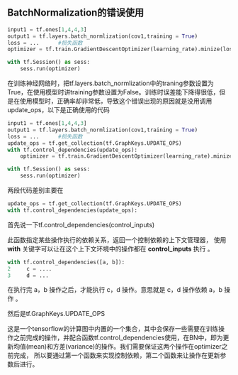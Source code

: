 ## BatchNormalization的错误使用

```python
input1 = tf.ones[1,4,4,3]
output1 = tf.layers.batch_normlization(cov1,training = True)
loss = ...		#损失函数
optimizer = tf.train.GradientDescentOptimizer(learning_rate).minize(loss)

with tf.Session() as sess:
    sess.run(optimizer)

```

在训练神经网络时，把tf.layers.batch_normlization中的traning参数设置为True，在使用模型时讲training参数设置为False。训练时误差能下降得很低，但是在使用模型时，正确率却非常低，导致这个错误出现的原因就是没用调用update_ops，以下是正确使用的代码

```python
input1 = tf.ones[1,4,4,3]
output1 = tf.layers.batch_normlization(cov1,training = True)
loss = ...		#损失函数
update_ops = tf.get_collection(tf.GraphKeys.UPDATE_OPS)
with tf.control_dependencies(update_ops):
	optimizer = tf.train.GradientDescentOptimizer(learning_rate).minize(loss)

with tf.Session() as sess:
    sess.run(optimizer)
```

两段代码差别主要在

```python
update_ops = tf.get_collection(tf.GraphKeys.UPDATE_OPS)
with tf.control_dependencies(update_ops):
```

首先说一下tf.control_dependencies(control_inputs)

此函数指定某些操作执行的依赖关系，返回一个控制依赖的上下文管理器， 使用 **with** 关键字可以让在这个上下文环境中的操作都在 **control_inputs** 执行 。

```python
with tf.control_dependencies([a, b]):
2     c = ....
3     d = ...
```

 在执行完 a，b 操作之后，才能执行 c，d 操作。意思就是 c，d 操作依赖 a，b 操作 。

然后是tf.GraphKeys.UPDATE_OPS

 这是一个tensorflow的计算图中内置的一个集合，其中会保存一些需要在训练操作之前完成的操作，并配合函数tf.control_dependencies使用，在BN中，即为更新均值(mean)和方差(variance)的操作。我们需要保证这两个操作在optimizer之前完成， 所以要通过第一个函数来实现控制依赖，第二个函数来让操作在更新参数后进行。
